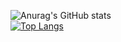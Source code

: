 ![Anurag's GitHub stats](https://github-readme-stats.vercel.app/api?username=jongw0o0&show_icons=true&theme=transparent)<br>
[![Top Langs](https://github-readme-stats.vercel.app/api/top-langs/?username=jongw0o0&layout=compact)](https://github.com/jongw0o0/github-readme-stats)
